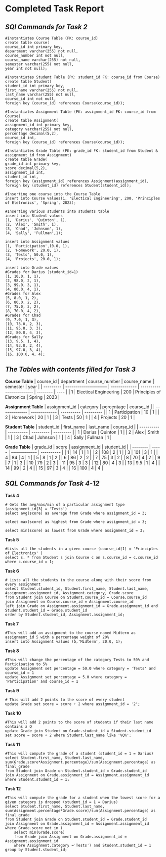 # Completed Task Report

## *SQl Commands for Task 2*
```
#Instantiates Course Table (PK: course_id)
create table course(
course_id int primary key,
department varchar(255) not null,
course_number int not null,
course_name varchar(255) not null,
semester varchar(255) not null,
year int not null);

#Instantiates Student Table (PK: student_id FK: course_id from Course)
create table Student(
student_id int primary key,
first_name varchar(255) not null,
last_name varchar(255) not null,
course_id int not null,
foreign key (course_id) references Course(course_id));

#Instantiates Assignment Table (PK: assignment_id FK: course_id from Course)
create table Assignment(
assignment_id int primary key,
category varchar(255) not null, 
percentage decimal(5,2),
course_id int,
foreign key (course_id) references Course(course_id));

#Instantiates Grade Table (PK: grade_id FK: student_id from Student & assignment_id from Assignment)
create table Grade(
grade_id int primary key,
score decimal(5,2),
assignment_id int,
student_id int,
foreign key (assignment_id) references Assignment(assignment_id),
foreign key (student_id) references Student(student_id));

#Inserting one course into the Course Table
insert into Course values(1, 'Electical Engineering', 200, 'Principles of Eletronics', 'Spring', 2023);

#Inserting various students into students table
insert into Student values
(1, 'Darius', 'Quinton', 1), 
(2, 'Alex', 'Smith', 1),
(3, 'Chad', 'Johnson', 1),
(4, 'Sally', 'Fullman',1);

insert into Assignment values
(1, 'Participation',10.0, 1),
(2, 'Homework', 20.0, 1),
(3, 'Tests', 50.0, 1),
(4, 'Projects', 20.0, 1);

insert into Grade values
#Grades for Darius (student_id=1)
(1, 10.0, 1, 1),
(2, 98.0, 2, 1),
(3, 99.0, 3, 1),
(4, 80.0, 4, 1),
#Grades for Alex
(5, 8.0, 1, 2),
(6, 80.0, 2, 2),
(7, 75.0, 3, 2),
(8, 70.0, 4, 2),
#Grades for Chad
(9, 7.0, 1, 3),
(10, 73.0, 2, 3),
(11, 95.0, 3, 3),
(12, 80.0, 4, 3),
#Grades for Sally
(13, 9.5, 1, 4),
(14, 93.0, 2, 4),
(15, 97.0, 3, 4),
(16, 100.0, 4, 4);
```
## *The Tables with contents filled for Task 3*
**Course Table**
| course_id | department            | course_number | course_name              | semester | year |
| --------- | --------------------- | ------------- | ------------------------ | -------- | ---- |
| 1         | Electical Engineering | 200           | Principles of Eletronics | Spring   | 2023 |

**Assignment Table**
| assignment_id | category      | percentage | course_id |
| ------------- | ------------- | ---------- | --------- |
| 1             | Participation | 10         | 1         |
| 2             | Homework      | 20         | 1         |
| 3             | Tests         | 50         | 1         |
| 4             | Projects      | 20         | 1         |

**Student Table**
| student_id | first_name | last_name | course_id |
| ---------- | ---------- | --------- | --------- |
| 1          | Darius     | Quinton   | 1         |
| 2          | Alex       | Smith     | 1         |
| 3          | Chad       | Johnson   | 1         |
| 4          | Sally      | Fullman   | 1         |

**Grade Table**
| grade_id | score | assignment_id | student_id |
| -------- | ----- | ------------- | ---------- |
| 1        | 14    | 1             | 1          |
| 2        | 108   | 2             | 1          |
| 3        | 101   | 3             | 1          |
| 4        | 84    | 4             | 1          |
| 5        | 8     | 1             | 2          |
| 6        | 86    | 2             | 2          |
| 7        | 75    | 3             | 2          |
| 8        | 70    | 4             | 2          |
| 9        | 7     | 1             | 3          |
| 10       | 79    | 2             | 3          |
| 11       | 95    | 3             | 3          |
| 12       | 80    | 4             | 3          |
| 13       | 9.5   | 1             | 4          |
| 14       | 99    | 2             | 4          |
| 15       | 97    | 3             | 4          |
| 16       | 100   | 4             | 4          |

## *SQL Commands for Task 4-12*

**Task 4**
```
# Gets the avg/max/min of a particular assignment type (assignment_id[3] = 'Tests')
select avg(score) as average from Grade where assignment_id = 3;

select max(score) as highest from Grade where assignment_id = 3;

select min(score) as lowest from Grade where assignment_id = 3;
```
**Task 5**
```
#Lists all the students in a given course (course_id[1] = 'Principles of Electronics' )
select s. * from Student s join Course c on s.course_id = c.course_id where c.course_id = 1;
```
**Task 6**
```
# Lists all the students in the course along with their score from every assignment
select Student.student_id, Student.first_name, Student.last_name, Assignment.assignment_id, Assignment.category, Grade.score
from Student join Course on Student.course_id = Course.course_id
join Assignment on Course.course_id = Assignment.course_id
left join Grade on Assignment.assignment_id = Grade.assignment_id and Student.student_id = Grade.student_id
order by Student.student_id, Assignment.assignment_id;
```
**Task 7**
```
#This will add an assignment to the course named Midterm as assignment_id 5 with a percentage weight of 20%
insert into Assignment values (5,'Midterm', 20.0, 1);
```
**Task 8**
```
#This will change the percentage of the category Tests to 50% and Participation to 5%
update Assignment set percentage = 50.0 where category = 'Tests' and course_id = 1
update Assignment set percentage = 5.0 where category = 'Participation' and course_id = 1
```
**Task 9**
```
# This will add 2 points to the score of every student
update Grade set score = score + 2 where assignment_id = '2';
```
**Task 10**
```
#This will add 2 points to the score of students if their last name contains a Q
update Grade join Student on Grade.student_id = Student.student_id
set score = score + 2 where Student.last_name like '%Q%';
```
**Task 11**
```
#This will compute the grade of a student (student_id = 1 = Darius)
select Student.first_name, Student.last_name, sum(Grade.score*Assignment.percentage)/sum(Assignment.percentage) as final_grade 
from Student join Grade on Student.student_id = Grade.student_id
join Assignment on Grade.assignment_id = Assignment.assignment_id where Student.student_id = 1;
```
**Task 12**
```
#This will compute the grade for a student when the lowest score for a given category is dropped (student_id = 1 = Darius)
select Student.first_name, Student.last_name, sum(Assignment.percentage*Grade.score)/sum(Assignment.percentage) as final_grade 
from Student join Grade on Student.student_id = Grade.student_id 
join Assignment on Grade.assignment_id = Assignment.assignment_id 
where Grade.score not in (
    select min(Grade.score) 
    from Grade join Assignment on Grade.assignment_id = Assignment.assignment_id 
    where Assignment.category ='Tests') and Student.student_id = 1
group by Student.student_id;
```

